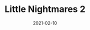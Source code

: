 ---
layout: album
date: 2021-02-10
title: Little Nightmares 2
developer: Tarsier Studios
card-image: 32
card-offset: 0
banner-image: 15
banner-offset: 0
---